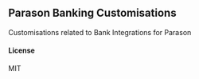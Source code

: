 ## Parason Banking Customisations

Customisations related to Bank Integrations for Parason

#### License

MIT